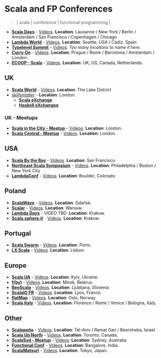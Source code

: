 # Scala and FP Conferences
> | scala | conference | functional programming |

- **[Scala Days](https://www.scaladays.org/)** - [Videos](https://www.youtube.com/channel/UCOHg8YCiyMVRRxb3mJT_0Mg). **Location**: Lausanne / New York / Berlin / Amsterdam / San Francisco / Copenhagen / Chicago
- **[Lambda World](http://www.lambda.world)** - [Videos](https://www.youtube.com/channel/UCEBcDOjv-bhAmLavY71RMHA/featured). **Location**: Seattle, USA / Cádiz, Spain
- **[Typelevel Summit](https://typelevel.org/events/)** - [Videos](https://www.youtube.com/channel/UC-CzKrmtV55SlW2eL3k1RRQ). *Too many locations to name it here.*
- **[Curry On](http://www.curry-on.org)** - [Videos](https://www.youtube.com/channel/UC-WICcSW1k3HsScuXxDrp0w). **Location**: Prague / Rome / Barcelona / Amsterdam / London.
- **[ECOOP - Scala](https://2019.ecoop.org/series/scala)** - [Videos](https://www.youtube.com/channel/UCwRL68qZFfub1Ep1EScfmBw). **Location**: UK, US, Canada, Netherlands.

## UK

- **[Scala World](https://scala.world/)** - [Videos](https://www.youtube.com/channel/UCc0j7uOItUDh7vEvPb-TeCg). **Location**: The Lake District
- *[skillsmatter](https://skillsmatter.com/)* - **Location**: London.
  - **[Scala eXchange](https://skillsmatter.com/explore?q=%23scalax)**
  - **[Haskell eXchangee](https://skillsmatter.com/explore?q=%23haskellX)**

### UK - Meetups

- **[Scala in the City - Meetup](https://www.meetup.com/Scala-in-the-City/)** - [Videos](https://www.youtube.com/channel/UC3Paf3whkhvbs_ni1amPIeg). **Location**: London.
- **[Scala Central - Meetup](https://www.meetup.com/Scala-Central/)** - [Videos](https://www.youtube.com/channel/UCjltzNS9N6o0NHWKGUelfFw). **Location**: London.


## USA

- **[Scala By the Bay](http://scala.bythebay.io/)** - [Videos](https://www.youtube.com/user/FunctionalTV). **Location**: San Francisco.
- **[Northeast Scala Symposium](https://nescala.io)** - [Videos](https://www.youtube.com/channel/UC8F-eU3OSAzQhtwzhr13BSA). **Location**: Philadelphia / Boston / New York City
- **[LambdaConf](http://lambdaconf.us/)** - [Videos](https://www.youtube.com/channel/UCEtohQeDqMSebi2yvLMUItg). **Location**: Boulder, Colorado

## Poland

- **[ScalaWave](https://scalawave.io/)** - [Videos](https://www.youtube.com/channel/UC1VAdzkoY7M2e3msbW9Ur8w). **Location**: Gdańsk.
- **[Scalar](http://scalar-conf.com/)** - [Videos](https://www.youtube.com/channel/UCDHLL2QvdpCytAfBiwUeKgg/playlists). **Location**: Warsaw.
- **[Lambda Days](http://www.lambdadays.org)** - VIDEO TBD. **Location**: Krakow.
- **[Scala.sphere.it](https://scala.sphere.it/)** - [Videos](https://www.youtube.com/channel/UC2D5QYMoclw4fz8YWFgC4sg). **Location**: Krakow.

## Portugal

- **[Scala Swarm](https://www.scala-swarm.org/)** - [Videos](https://www.youtube.com/channel/UCS_eDZ5IM9X4vDPq3i73VoA). **Location**: Porto.
- **[LX Scala](http://www.lxscala.com/)** - [Videos](https://www.youtube.com/user/47Deg/playlists). **Location**: Lisbon.

## Europe

- **[Scala UA](https://www.scalaua.com/)** - [Videos](https://www.youtube.com/channel/UC_ZJvRHot6thpgqsXvtEvFg). **Location**: Kyiv, Ukraine.
- **[f(by)](https://fby.by/)** - [Videos](https://www.youtube.com/channel/UCX5g8IOR_tw1OkiFAzAZHaA/playlists). **Location**: Minsk, Belarus.
- **[BeeScala](https://bee-scala.org/)** - [Videos](https://www.youtube.com/channel/UC5oDIjYXEkmQDpIcdrmUVqw). **Location**: Ljubljana, Slovenia
- **[ScalaIO FR](https://scala.io)** - [Videos](https://www.youtube.com/channel/UCyiLZ70zZnb-t8n7TTxghhA). **Location**: Lyon, France.
- **[flatMap](https://flatmap.no)** - [Videos](https://www.youtube.com/channel/UCynvzr-sppV3ybDOKxMcqMg). **Location**: Oslo, Norway.
- **[Scala Italy](http://scala-italy.it)** - [Videos](https://vimeo.com/user41133250). **Location**: Florence / Rome / Venice / Bologna, Italy.

## Other

- **[Scalapeño](http://www.scalapeno.org.il)** - [Videos](https://www.youtube.com/channel/UCiZ-yvcOuX76q5CpCW-9jHw). **Location**: Tel-Aviv / Ramat Gan / Beersheba, Israel.
- **[Scala Up North](http://scalaupnorth.com/)** - [Videos](https://www.youtube.com/channel/UC0y-kvsAqGmyBI26Bh3A5zw). **Location**: Toronto, Canada.
- **[ScalaSyd - Meetup](https://www.meetup.com/scalasyd/)** - [Videos](https://www.youtube.com/channel/UCP9kdvRVM9m9JORxqOyNDZA). **Location**: Sydney, Australia
- **[Functional Conf](https://functionalconf.com/)** - [Videos](https://www.youtube.com/channel/UClVfsHNDfmTe66tzYyNFwBQ). **Location**: Bangalore, India.
- **[ScalaMatsuri](http://scalamatsuri.org)** - [Videos](https://www.youtube.com/channel/UC6DFHglgVXQUVDbUmQHtxDQ). **Location**: Tokyo, Japan.